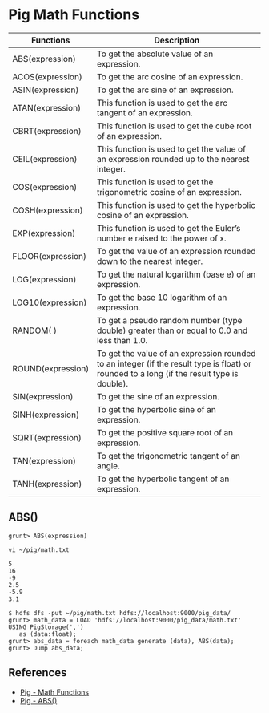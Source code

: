 # Pig Math Functions

Functions | Description
---|-----
ABS(expression) | To get the absolute value of an expression.
ACOS(expression) | To get the arc cosine of an expression.
ASIN(expression) | To get the arc sine of an expression.
ATAN(expression) | This function is used to get the arc tangent of an expression.
CBRT(expression) | This function is used to get the cube root of an expression.
CEIL(expression) | This function is used to get the value of an expression rounded up to the nearest integer.
COS(expression) | This function is used to get the trigonometric cosine of an expression.
COSH(expression) | This function is used to get the hyperbolic cosine of an expression.
EXP(expression) | This function is used to get the Euler’s number e raised to the power of x.
FLOOR(expression) | To get the value of an expression rounded down to the nearest integer.
LOG(expression) | To get the natural logarithm (base e) of an expression.
LOG10(expression) | To get the base 10 logarithm of an expression.
RANDOM( ) | To get a pseudo random number (type double) greater than or equal to 0.0 and less than 1.0.
ROUND(expression) | To get the value of an expression rounded to an integer (if the result type is float) or rounded to a long (if the result type is double).
SIN(expression) | To get the sine of an expression.
SINH(expression) | To get the hyperbolic sine of an expression.
SQRT(expression) | To get the positive square root of an expression.
TAN(expression) | To get the trigonometric tangent of an angle.
TANH(expression) | To get the hyperbolic tangent of an expression.

## ABS()
```
grunt> ABS(expression)
```
`vi ~/pig/math.txt`
```
5
16
-9
2.5
-5.9
3.1
```
```
$ hdfs dfs -put ~/pig/math.txt hdfs://localhost:9000/pig_data/
grunt> math_data = LOAD 'hdfs://localhost:9000/pig_data/math.txt' USING PigStorage(',')
   as (data:float);
grunt> abs_data = foreach math_data generate (data), ABS(data);
grunt> Dump abs_data;
```

## References
- [Pig - Math Functions](https://www.tutorialspoint.com/apache_pig/apache_pig_math_functions.htm)
- [Pig - ABS()](https://www.tutorialspoint.com/apache_pig/apache_pig_abs.htm)
